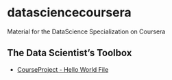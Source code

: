 datasciencecoursera
===================

Material for the DataScience Specialization on Coursera

The Data Scientist’s Toolbox
----------------------------

* [CourseProject - Hello World File](HelloWorld.md)
